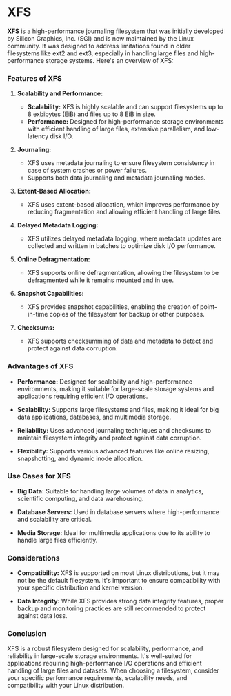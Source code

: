 # XFS
**XFS** is a high-performance journaling filesystem that was initially developed by Silicon Graphics, Inc. (SGI) and is now maintained by the Linux community. It was designed to address limitations found in older filesystems like ext2 and ext3, especially in handling large files and high-performance storage systems. Here's an overview of XFS:

### Features of XFS

1. **Scalability and Performance:**
   - **Scalability:** XFS is highly scalable and can support filesystems up to 8 exbibytes (EiB) and files up to 8 EiB in size.
   - **Performance:** Designed for high-performance storage environments with efficient handling of large files, extensive parallelism, and low-latency disk I/O.

2. **Journaling:**
   - XFS uses metadata journaling to ensure filesystem consistency in case of system crashes or power failures.
   - Supports both data journaling and metadata journaling modes.

3. **Extent-Based Allocation:**
   - XFS uses extent-based allocation, which improves performance by reducing fragmentation and allowing efficient handling of large files.

4. **Delayed Metadata Logging:**
   - XFS utilizes delayed metadata logging, where metadata updates are collected and written in batches to optimize disk I/O performance.

5. **Online Defragmentation:**
   - XFS supports online defragmentation, allowing the filesystem to be defragmented while it remains mounted and in use.

6. **Snapshot Capabilities:**
   - XFS provides snapshot capabilities, enabling the creation of point-in-time copies of the filesystem for backup or other purposes.

7. **Checksums:**
   - XFS supports checksumming of data and metadata to detect and protect against data corruption.

### Advantages of XFS

- **Performance:** Designed for scalability and high-performance environments, making it suitable for large-scale storage systems and applications requiring efficient I/O operations.
  
- **Scalability:** Supports large filesystems and files, making it ideal for big data applications, databases, and multimedia storage.
  
- **Reliability:** Uses advanced journaling techniques and checksums to maintain filesystem integrity and protect against data corruption.
  
- **Flexibility:** Supports various advanced features like online resizing, snapshotting, and dynamic inode allocation.

### Use Cases for XFS

- **Big Data:** Suitable for handling large volumes of data in analytics, scientific computing, and data warehousing.
  
- **Database Servers:** Used in database servers where high-performance and scalability are critical.
  
- **Media Storage:** Ideal for multimedia applications due to its ability to handle large files efficiently.

### Considerations

- **Compatibility:** XFS is supported on most Linux distributions, but it may not be the default filesystem. It's important to ensure compatibility with your specific distribution and kernel version.
  
- **Data Integrity:** While XFS provides strong data integrity features, proper backup and monitoring practices are still recommended to protect against data loss.

### Conclusion

XFS is a robust filesystem designed for scalability, performance, and reliability in large-scale storage environments. It's well-suited for applications requiring high-performance I/O operations and efficient handling of large files and datasets. When choosing a filesystem, consider your specific performance requirements, scalability needs, and compatibility with your Linux distribution.
